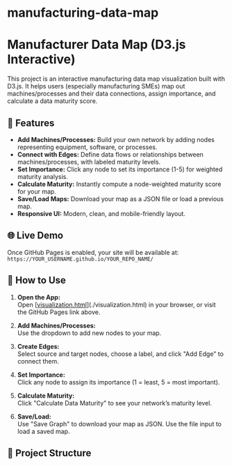 # manufacturing-data-map
# Manufacturer Data Map (D3.js Interactive)

This project is an interactive manufacturing data map visualization built with D3.js. It helps users (especially manufacturing SMEs) map out machines/processes and their data connections, assign importance, and calculate a data maturity score.

## 🚀 Features

- **Add Machines/Processes:** Build your own network by adding nodes representing equipment, software, or processes.
- **Connect with Edges:** Define data flows or relationships between machines/processes, with labeled maturity levels.
- **Set Importance:** Click any node to set its importance (1-5) for weighted maturity analysis.
- **Calculate Maturity:** Instantly compute a node-weighted maturity score for your map.
- **Save/Load Maps:** Download your map as a JSON file or load a previous map.
- **Responsive UI:** Modern, clean, and mobile-friendly layout.

## 🌐 Live Demo

Once GitHub Pages is enabled, your site will be available at:  
`https://YOUR_USERNAME.github.io/YOUR_REPO_NAME/`

## 📝 How to Use

1. **Open the App:**  
   Open [[visualization.html](cci:7://file:///Users/sammieomranian/Downloads/Data%20map/CSI%20Data%20Map%202/visualization.html:0:0-0:0)](./visualization.html) in your browser, or visit the GitHub Pages link above.

2. **Add Machines/Processes:**  
   Use the dropdown to add new nodes to your map.

3. **Create Edges:**  
   Select source and target nodes, choose a label, and click "Add Edge" to connect them.

4. **Set Importance:**  
   Click any node to assign its importance (1 = least, 5 = most important).

5. **Calculate Maturity:**  
   Click "Calculate Data Maturity" to see your network’s maturity level.

6. **Save/Load:**  
   Use "Save Graph" to download your map as JSON. Use the file input to load a saved map.

## 📂 Project Structure
